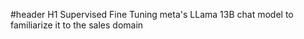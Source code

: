 #header H1 Supervised Fine Tuning meta's LLama 13B chat model to familiarize it to the sales domain
